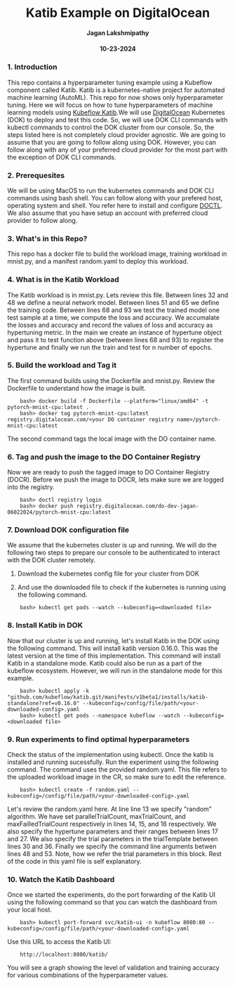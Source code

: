 <center> <h1> Katib Example on DigitalOcean </h1> </center>
<center> <h4> Jagan Lakshmipathy <h4> <h4> 10-23-2024 <c/enter> </h4> </center>


### 1. Introduction
This repo contains a hyperparameter tuning example using a Kubeflow component called Katib. Katib is a kubernetes-native project for automated machine learning (AutoML). This repo for now shows only hyperparameter tuning. Here we will focus on how to tune hyperparameters of machine learning models using [Kubeflow Katib](https://www.kubeflow.org/docs/components/katib/overview/).We will use [DigitalOcean](https://cloud.digitalocean.com/) Kubernetes (DOK) to deploy and test this code. So, we will use DOK CLI commands with kubectl commands to control the DOK cluster from our console. So, the steps listed here is not completely cloud provider agnostic. We are going to assume that you are going to follow along using DOK. However, you can follow along with any of your preferred cloud provider for the most part with the exception of DOK CLI commands. 

### 2. Prerequesites

We will be using MacOS to run the kubernetes commands and DOK CLI commands using bash shell. You can follow along with your prefered host, operating system and shell. You refer here to install and configure [DOCTL](https://docs.digitalocean.com/reference/doctl/how-to/install/). We also assume that you have setup an account with preferred cloud provider to follow along.

### 3. What's in this Repo?
This repo has a docker file to build the workload image, training workload in mnist.py, and a manifest random.yaml to deploy this workload.

### 4. What is in the Katib Workload
The Katib workload is in mnist.py. Lets review this file. Between lines 32 and 48 we define a neural network model. Between lines 51 and 65 we define the training code. Between lines 68 and 93 we test the trained model one test sample at a time, we compute the loss and accuracy. We accumalate the losses and accuracy and record the values of loss and accuracy as hypertuning metric. In the main we create an instance of hypertune object and pass it to test function above (between lines 68 and 93) to register the hypertune and finally we run the train and test for n number of epochs.

### 5. Build the workload and Tag it
The first command builds using the Dockerfile and mnist.py. Review the Dockerfile to understand how the image is built.
```
    bash> docker build -f Dockerfile --platform="linux/amd64" -t pytorch-mnist-cpu:latest .
    bash> docker tag pytorch-mnist-cpu:latest registry.digitalocean.com/<your DO container registry name>/pytorch-mnist-cpu:latest
```
The second command tags the local image with the DO container name.

### 6. Tag and push the image to the DO Container Registry
Now we are ready to push the tagged image to DO Container Registry (DOCR). Before we push the image to DOCR, lets make sure we are logged into the registry.
```
    bash> doctl registry login
    bash> docker push registry.digitalocean.com/do-dev-jagan-06022024/pytorch-mnist-cpu:latest
```
### 7. Download DOK configuration file
We assume that the kubernetes cluster is up and running. We will do the following two steps to prepare our console to be authenticated to interact with the DOK cluster remotely.

1. Download the kubernetes config file for your cluster from DOK

2. And use the downloaded file to check if the kubernetes is running using the following command.
```
    bash> kubectl get pods --watch --kubeconfig=<downloaded file>

```
### 8. Install Katib in DOK
Now that our cluster is up and running, let's install Katib in the DOK using the following command. This will install katib version 0.16.0. This was the latest version at the time of this implementation. This command will install Katib in a standalone mode.  Katib could also be run as a part of the kubeflow ecosystem. However, we will run in the standalone mode for this example.
```
    bash> kubectl apply -k "github.com/kubeflow/katib.git/manifests/v1beta1/installs/katib-standalone?ref=v0.16.0" --kubeconfig=/config/file/path/<your-downloaded-config>.yaml
    bash> kubectl get pods --namespace kubeflow --watch --kubeconfig=<downloaded file>
```

### 9. Run experiments to find optimal hyperparameters
Check the status of the implementation using kubectl. Once the katib is installed and running sucessfully. Run the experiment using the following command. The command uses the provided random.yaml. This file refers to the uploaded workload image in the CR, so make sure to edit the reference.
```
    bash> kubectl create -f random.yaml --kubeconfig=/config/file/path/<your-downloaded-config>.yaml
```
Let's review the random.yaml here. At line line 13 we specify "random" algorithm. We have set parallelTrialCount, maxTrialCount, and maxFailledTrialCount respectively in lines 14, 15, and 16 respectively. We also specify the hypertune parameters and their ranges between lines 17 and 27. We also specify the trial parameters in the trialTemplate between lines 30 and 36. Finally we specify the command line arguments betwen lines 48 and 53. Note, how we refer the trial parameters in this block. Rest of the code in this yaml file is self explanatory.
### 10. Watch the Katib Dashboard
Once we started the experiments, do the port forwarding of the Katib UI using the following command so that you can watch the dashboard from your local host. 
```
    bash> kubectl port-forward svc/katib-ui -n kubeflow 8080:80 --kubeconfig=/config/file/path/<your-downloaded-config>.yaml
```
Use this URL to access the Katib UI:
```
    http://localhost:8080/katib/
```
You will see a graph showing the level of validation and training accuracy for various combinations of the hyperparameter values.